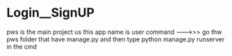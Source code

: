 # Login__SignUP
pws is the main project us this 
app name is user 
command --->>> go thw pws folder that have manage.py and then type python manage.py runserver in the cmd

